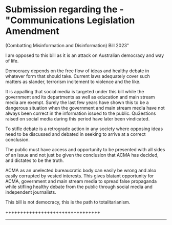 # Submission regarding the - "Communications Legislation Amendment
 (Combatting Misinformation and Disinformation) Bill 2023"

 I am opposed to this bill as it is an attack on Australian democracy and way of life.

 Democracy depends on the free flow of ideas and healthy debate in whatever form that should take. Current laws adequately cover such matters as slander, terrorism incitement to violence and the like.

 It is appalling that social media is targeted under this bill while the government and its departments as well as education and main stream media are exempt. Surely the last few years have shown this to be a dangerous situation when the government and main stream media have not always been correct in the information issued to the public. Qu3estions raised on social media during this period have later been vindicated.

 To stifle debate is a retrograde action in any society where opposing ideas need to be discussed and debated in seeking to arrive at a correct conclusion.

 The public must have access and opportunity to be presented with all sides of an issue and not just be given the conclusion that ACMA has decided, and dictates to be the truth.

 ACMA as an unelected bureaucratic body can easily be wrong and also easily corrupted by vested interests. This gives blatant opportunity for ACMA, government and main stream media to spread false propaganda while stifling healthy debate from the public through social media and independent journalists.

 This bill is not democracy, this is the path to totalitarianism.

 ++++++++++++++++++++++++++++++++


-----

